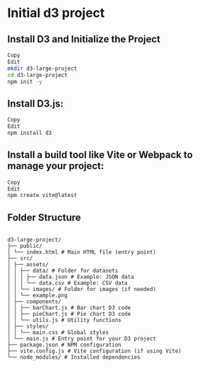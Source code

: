 # Initial d3 project

## Install D3 and Initialize the Project

```bash
Copy
Edit
mkdir d3-large-project
cd d3-large-project
npm init -y
```

## Install D3.js:

```bash
Copy
Edit
npm install d3
```

## Install a build tool like Vite or Webpack to manage your project:

```bash
Copy
Edit
npm create vite@latest
```

## Folder Structure

```

d3-large-project/
├── public/
│ └── index.html # Main HTML file (entry point)
├── src/
│ ├── assets/
│ │ ├── data/ # Folder for datasets
│ │ │ ├── data.json # Example: JSON data
│ │ │ └── data.csv # Example: CSV data
│ │ └── images/ # Folder for images (if needed)
│ │ └── example.png
│ ├── components/
│ │ ├── barChart.js # Bar chart D3 code
│ │ ├── pieChart.js # Pie chart D3 code
│ │ └── utils.js # Utility functions
│ ├── styles/
│ │ └── main.css # Global styles
│ └── main.js # Entry point for your D3 project
├── package.json # NPM configuration
├── vite.config.js # Vite configuration (if using Vite)
└── node_modules/ # Installed dependencies

```
